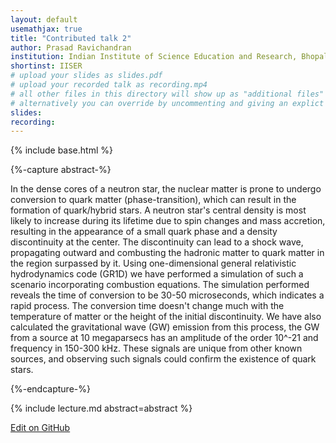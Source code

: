```yaml
---
layout: default
usemathjax: true
title: "Contributed talk 2"
author: Prasad Ravichandran
institution: Indian Institute of Science Education and Research, Bhopal, India
shortinst: IISER
# upload your slides as slides.pdf
# upload your recorded talk as recording.mp4
# all other files in this directory will show up as "additional files"
# alternatively you can override by uncommenting and giving an explict URL:
slides: 
recording: 
---
```

{% include base.html %}

{%-capture abstract-%}

In the dense cores of a neutron star, the nuclear matter is prone to undergo conversion to quark matter (phase-transition), which can result in the formation of quark/hybrid stars. A neutron star's central density is most likely to increase during its lifetime due to spin changes and mass accretion, resulting in the appearance of a small quark phase and a density discontinuity at the center. The discontinuity can lead to a shock wave, propagating outward and combusting the hadronic matter to quark matter in the region surpassed by it. Using one-dimensional general relativistic hydrodynamics code (GR1D) we have performed a simulation of such a scenario incorporating combustion equations. The simulation performed reveals the time of conversion to be 30-50 microseconds, which indicates a rapid process. The conversion time doesn't change much with the temperature of matter or the height of the initial discontinuity. We have also calculated the gravitational wave (GW) emission from this process, the GW from a source at 10 megaparsecs has an amplitude of the order 10^-21 and frequency in 150-300 kHz. These signals are unique from other known sources, and observing such signals could confirm the existence of quark stars.

{%-endcapture-%}

<div class="col-xs-12" markdown="1">
{% include lecture.md abstract=abstract %}

[Edit on GitHub](https://github.com/EinsteinToolkit/et2021uiuc/edit/master/{{page.path}})
</div>
